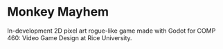 # Monkey Mayhem

In-development 2D pixel art rogue-like game made with Godot for COMP 460: Video
Game Design at Rice University.
